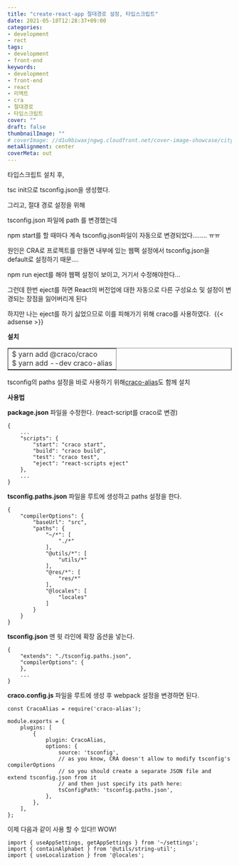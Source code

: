 ```yaml
---
title: "create-react-app 절대경로 설정, 타입스크립트"
date: 2021-05-18T12:28:37+09:00
categories: 
- development
- rect
tags: 
- development
- front-end
keywords: 
- development
- front-end
- react
- 리액트
- cra
- 절대경로
- 타입스크립트
cover: ""
draft: false
thumbnailImage: ""
# coverImage: //d1u9biwaxjngwg.cloudfront.net/cover-image-showcase/city.jpg
metaAlignment: center
coverMeta: out
---
```


타입스크립트 설치 후, 

tsc init으로 tsconfig.json을 생성했다. 

그리고, 절대 경로 설정을 위해 

tsconfig.json 파일에 path 를 변경했는데 

npm start를 할 때마다 계속 tsconfig.json파일이 자동으로 변경되었다........ ㅠㅠ

원인은 CRA로 프로젝트를 만들면 내부에 있는 웹팩 설정에서 tsconfig.json을 default로 설정하기 때문....

npm run eject를 해야 웹팩 설정이 보이고, 거기서 수정해야한다...

그런데 한번 eject를 하면 React의 버전업에 대한 자동으로 다른 구성요소 및 설정이 변경되는 장점을 잃어버리게 된다

하지만 나는 eject를 하기 싫었으므로 이를 피해가기 위해 craco를 사용하였다. 
{{< adsense >}}


**설치**

<table style="border-collapse: collapse; width: 100%;" border="1" data-ke-align="alignLeft"><tbody><tr><td><span style="color: #333333;">$ yarn add @craco/craco</span><br><span style="color: #333333;">$ yarn add --dev craco-alias</span></td></tr></tbody></table>

tsconfig의 paths 설정을 바로 사용하기 위해[craco-alias](https://github.com/risenforces/craco-alias#migrating-from-cra-alias)도 함께 설치

**사용법**

**package.json** 파일을 수정한다. (react-script를 craco로 변경)

```
{
	...
	"scripts": {
		"start": "craco start",
		"build": "craco build",
		"test": "craco test",
		"eject": "react-scripts eject"
	},
    ...
}
```

**tsconfig.paths.json** 파일을 루트에 생성하고 paths 설정을 한다.

```
{
	"compilerOptions": {
		"baseUrl": "src",
		"paths": {
			"~/*": [
				"./*"
			],
			"@utils/*": [
				"utils/*"
			],
			"@res/*": [
				"res/*"
			],
			"@locales": [
				"locales"
			]
		}
	}
}
```

**tsconfig.json** 맨 윗 라인에 확장 옵션을 넣는다.

```
{
	"extends": "./tsconfig.paths.json",
    "compilerOptions": {
    },
    ...
}

```

**craco.config.js** 파일을 루트에 생성 후 webpack 설정을 변경하면 된다.

```
const CracoAlias = require('craco-alias');

module.exports = {
	plugins: [
		{
			plugin: CracoAlias,
			options: {
				source: 'tsconfig',
				// as you know, CRA doesn't allow to modify tsconfig's compilerOptions
				// so you should create a separate JSON file and extend tsconfig.json from it
				// and then just specify its path here:
				tsConfigPath: 'tsconfig.paths.json',
			},
		},
	],
};

```

이제 다음과 같이 사용 할 수 있다!! WOW!

```
import { useAppSettings, getAppSettings } from '~/settings';
import { containAlphabet } from '@utils/string-util';
import { useLocalization } from '@locales';

```

